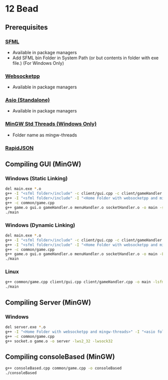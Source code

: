 # 12 Bead

## Prerequisites
### [SFML](https://www.sfml-dev.org/)
- Available in package managers
- Add SFML bin Folder in System Path (or but contents in folder with exe file.) (For Windows Only)
### [Websocketpp](https://github.com/zaphoyd/websocketpp)
- Available in package managers
### [Asio (Standalone)](https://github.com/chriskohlhoff/asio)
- Available in package managers
### [MinGW Std Threads (Windows Only)](https://github.com/meganz/mingw-std-threads)
- Folder name as mingw-threads
### [RapidJSON](https://rapidjson.org/index.html)

## Compiling GUI (MinGW)
### Windows (Static Linking)
```sh
del main.exe *.o
g++ -I "<sfml folder>/include" -c client/gui.cpp -c client/gameHandler.cpp -c client/menuHandler.cpp -D SFML_STATIC
g++ -I "<sfml folder>/include" -I "<Home Folder with websocketpp and mingw-threads>" -I "<asio folder>/include" -I "<rapidjson folder>/include" -c client/socketHandler.cpp -D SFML_STATIC
g++ -c common/game.cpp
g++ game.o gui.o gameHandler.o menuHandler.o socketHandler.o -o main -static -L "<sfml folder>/lib" -lsfml-graphics-s -lsfml-window-s -lsfml-system-s -lopengl32 -lfreetype -lwinmm -lgdi32 -lwsock32 -lws2_32
./main
```
### Windows (Dynamic Linking)
```sh
del main.exe *.o
g++ -I "<sfml folder>/include" -c client/gui.cpp -c client/gameHandler.cpp -c client/menuHandler.cpp
g++ -I "<sfml folder>/include" -I "<Home Folder with websocketpp and mingw-threads>" -I "<asio folder>/include" -I "<rapidjson folder>/include" -c client/socketHandler.cpp
g++ -c common/game.cpp
g++ game.o gui.o gameHandler.o menuHandler.o socketHandler.o -o main -L "<sfml folder>/lib" -lsfml-graphics -lsfml-window -lsfml-system -lwsock32 -lws2_32
./main
```
### Linux
```sh
g++ common/game.cpp client/gui.cpp client/gameHandler.cpp -o main -lsfml-graphics -lsfml-window -lsfml-system
./main
```

## Compiling Server (MinGW)
### Windows
```sh
del server.exe *.o
g++ -I "<Home Folder with websocketpp and mingw-threads>" -I "<asio folder>/include" -I "<rapidjson folder>/include" -c server/socket.cpp
g++ -c common/game.cpp
g++ socket.o game.o -o server -lws2_32 -lwsock32
```

## Compiling consoleBased (MinGW)
```sh
g++ consoleBased.cpp common/game.cpp -o consoleBased
./consoleBased
```
